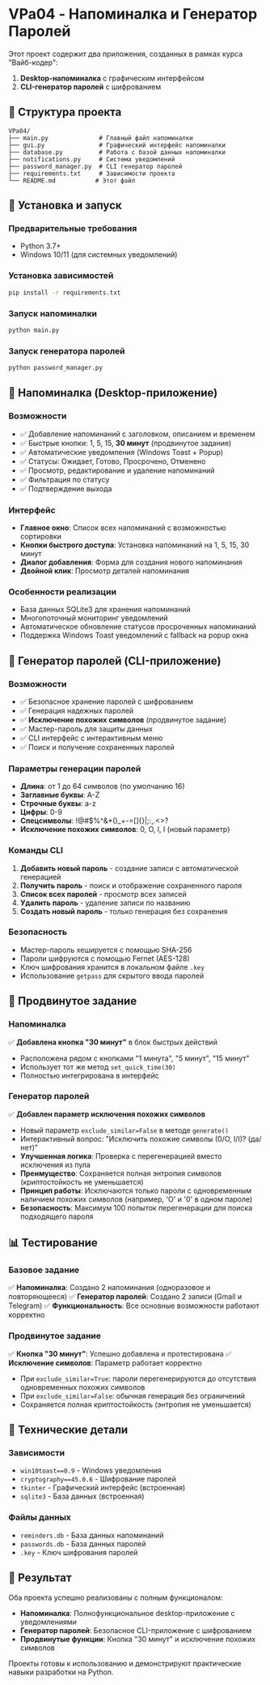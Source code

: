 # VPa04 - Напоминалка и Генератор Паролей

Этот проект содержит два приложения, созданных в рамках курса "Вайб-кодер":
1. **Desktop-напоминалка** с графическим интерфейсом
2. **CLI-генератор паролей** с шифрованием

## 📁 Структура проекта

```
VPa04/
├── main.py              # Главный файл напоминалки
├── gui.py               # Графический интерфейс напоминалки
├── database.py          # Работа с базой данных напоминалки
├── notifications.py     # Система уведомлений
├── password_manager.py  # CLI генератор паролей
├── requirements.txt     # Зависимости проекта
└── README.md           # Этот файл
```

## 🚀 Установка и запуск

### Предварительные требования
- Python 3.7+
- Windows 10/11 (для системных уведомлений)

### Установка зависимостей
```bash
pip install -r requirements.txt
```

### Запуск напоминалки
```bash
python main.py
```

### Запуск генератора паролей
```bash
python password_manager.py
```

## 📝 Напоминалка (Desktop-приложение)

### Возможности
- ✅ Добавление напоминаний с заголовком, описанием и временем
- ✅ Быстрые кнопки: 1, 5, 15, **30 минут** (продвинутое задание)
- ✅ Автоматические уведомления (Windows Toast + Popup)
- ✅ Статусы: Ожидает, Готово, Просрочено, Отменено
- ✅ Просмотр, редактирование и удаление напоминаний
- ✅ Фильтрация по статусу
- ✅ Подтверждение выхода

### Интерфейс
- **Главное окно**: Список всех напоминаний с возможностью сортировки
- **Кнопки быстрого доступа**: Установка напоминаний на 1, 5, 15, 30 минут
- **Диалог добавления**: Форма для создания нового напоминания
- **Двойной клик**: Просмотр деталей напоминания

### Особенности реализации
- База данных SQLite3 для хранения напоминаний
- Многопоточный мониторинг уведомлений
- Автоматическое обновление статусов просроченных напоминаний
- Поддержка Windows Toast уведомлений с fallback на popup окна

## 🔐 Генератор паролей (CLI-приложение)

### Возможности
- ✅ Безопасное хранение паролей с шифрованием
- ✅ Генерация надежных паролей
- ✅ **Исключение похожих символов** (продвинутое задание)
- ✅ Мастер-пароль для защиты данных
- ✅ CLI интерфейс с интерактивным меню
- ✅ Поиск и получение сохраненных паролей

### Параметры генерации паролей
- **Длина**: от 1 до 64 символов (по умолчанию 16)
- **Заглавные буквы**: A-Z
- **Строчные буквы**: a-z
- **Цифры**: 0-9
- **Спецсимволы**: !@#$%^&*()_+-=[]{}|;:,.<>?
- **Исключение похожих символов**: 0, O, l, I (новый параметр)

### Команды CLI
1. **Добавить новый пароль** - создание записи с автоматической генерацией
2. **Получить пароль** - поиск и отображение сохраненного пароля
3. **Список всех паролей** - просмотр всех записей
4. **Удалить пароль** - удаление записи по названию
5. **Создать новый пароль** - только генерация без сохранения

### Безопасность
- Мастер-пароль хешируется с помощью SHA-256
- Пароли шифруются с помощью Fernet (AES-128)
- Ключ шифрования хранится в локальном файле `.key`
- Использование `getpass` для скрытого ввода паролей

## 🎯 Продвинутое задание

### Напоминалка
✅ **Добавлена кнопка "30 минут"** в блок быстрых действий
- Расположена рядом с кнопками "1 минута", "5 минут", "15 минут"
- Использует тот же метод `set_quick_time(30)`
- Полностью интегрирована в интерфейс

### Генератор паролей
✅ **Добавлен параметр исключения похожих символов**
- Новый параметр `exclude_similar=False` в методе `generate()`
- Интерактивный вопрос: "Исключить похожие символы (0/O, l/I)? (да/нет)"
- **Улучшенная логика**: Проверка с перегенерацией вместо исключения из пула
- **Преимущество**: Сохраняется полная энтропия символов (криптостойкость не уменьшается)
- **Принцип работы**: Исключаются только пароли с одновременным наличием похожих символов (например, 'O' и '0' в одном пароле)
- **Безопасность**: Максимум 100 попыток перегенерации для поиска подходящего пароля

## 📊 Тестирование

### Базовое задание
✅ **Напоминалка**: Создано 2 напоминания (одноразовое и повторяющееся)
✅ **Генератор паролей**: Создано 2 записи (Gmail и Telegram)
✅ **Функциональность**: Все основные возможности работают корректно

### Продвинутое задание
✅ **Кнопка "30 минут"**: Успешно добавлена и протестирована
✅ **Исключение символов**: Параметр работает корректно
- При `exclude_similar=True`: пароли перегенерируются до отсутствия одновременных похожих символов
- При `exclude_similar=False`: обычная генерация без ограничений
- Сохраняется полная криптостойкость (энтропия не уменьшается)

## 🔧 Технические детали

### Зависимости
- `win10toast==0.9` - Windows уведомления
- `cryptography==45.0.6` - Шифрование паролей
- `tkinter` - Графический интерфейс (встроенная)
- `sqlite3` - База данных (встроенная)

### Файлы данных
- `reminders.db` - База данных напоминаний
- `passwords.db` - База данных паролей
- `.key` - Ключ шифрования паролей

## 🎉 Результат

Оба проекта успешно реализованы с полным функционалом:
- **Напоминалка**: Полнофункциональное desktop-приложение с уведомлениями
- **Генератор паролей**: Безопасное CLI-приложение с шифрованием
- **Продвинутые функции**: Кнопка "30 минут" и исключение похожих символов

Проекты готовы к использованию и демонстрируют практические навыки разработки на Python.
